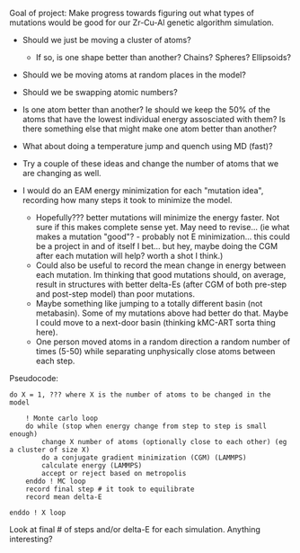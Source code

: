 

Goal of project: Make progress towards figuring out what types of mutations would be good for our Zr-Cu-Al genetic algorithm simulation.
* Should we just be moving a cluster of atoms?
  * If so, is one shape better than another? Chains? Spheres? Ellipsoids?
* Should we be moving atoms at random places in the model?
* Should we be swapping atomic numbers?
* Is one atom better than another? Ie should we keep the 50% of the atoms that have the lowest individual energy assosciated with them? Is there something else that might make one atom better than another?
* What about doing a temperature jump and quench using MD (fast)?

* Try a couple of these ideas and change the number of atoms that we are changing as well.
* I would do an EAM energy minimization for each "mutation idea", recording how many steps it took to minimize the model.
  * Hopefully??? better mutations will minimize the energy faster. Not sure if this makes complete sense yet. May need to revise... (ie what makes a mutation "good"? - probably not E minimization... this could be a project in and of itself I bet... but hey, maybe doing the CGM after each mutation will help? worth a shot I think.)
  * Could also be useful to record the mean change in energy between each mutation. Im thinking that good mutations should, on average, result in structures with better delta-Es (after CGM of both pre-step and post-step model) than poor mutations.
  * Maybe something like jumping to a totally different basin (not metabasin). Some of my mutations above had better do that. Maybe I could move to a next-door basin (thinking kMC-ART sorta thing here).
  * One person moved atoms in a random direction a random number of times (5-50) while separating unphysically close atoms between each step.


Pseudocode:

```
do X = 1, ??? where X is the number of atoms to be changed in the model

    ! Monte carlo loop
    do while (stop when energy change from step to step is small enough)
        change X number of atoms (optionally close to each other) (eg a cluster of size X)
        do a conjugate gradient minimization (CGM) (LAMMPS)
        calculate energy (LAMMPS)
        accept or reject based on metropolis
    enddo ! MC loop
    record final step # it took to equilibrate
    record mean delta-E

enddo ! X loop
```


Look at final # of steps and/or delta-E for each simulation. Anything interesting?
